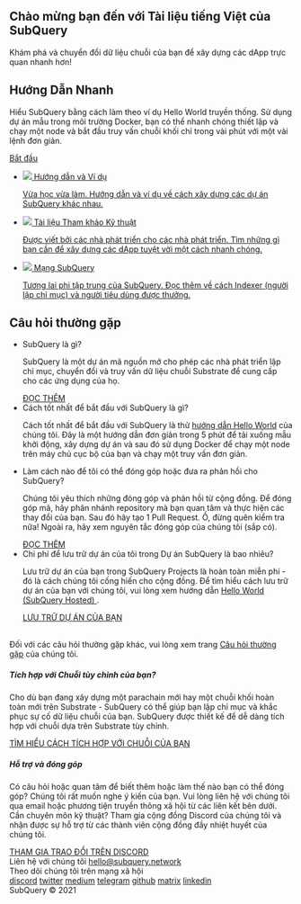 <link rel="stylesheet" href="/assets/style/welcome.css" as="style" />
<div class="top2Sections">
  <section class="welcomeWords">
    <div class="main">
      <div>
        <h2 class="welcomeTitle">Chào mừng bạn đến với <span>Tài liệu</span> tiếng Việt của SubQuery</h2>
        <p>Khám phá và chuyển đổi dữ liệu chuỗi của bạn để xây dựng các dApp trực quan nhanh hơn!</p>
      </div>
    </div>
  </section>
  <section class="startSection main">
    <div>
      <h2 class="title">Hướng Dẫn <span>Nhanh</span></h2>
      <p>Hiểu SubQuery bằng cách làm theo ví dụ Hello World truyền thống. Sử dụng dự án mẫu trong môi trường Docker, bạn có thể nhanh chóng thiết lập và chạy một node và bắt đầu truy vấn chuỗi khối chỉ trong vài phút với một vài lệnh đơn giản.
      </p>
      <a href="https://doc.subquery.network/quickstart/helloworld-localhost.html" class="button"><span>Bắt đầu</span></a>
    </div>
  </section>
</div>
<div class="main">
  <div>
    <ul class="list">
      <li>
        <a href="https://doc.subquery.network/tutorials_examples/introduction.html">
          <div>
            <img src="/assets/img/tutorialsIcon.svg" />
            <span>Hướng dẫn và Ví dụ</span>
            <p>Vừa học vừa làm. Hướng dẫn và ví dụ về cách xây dựng các dự án SubQuery khác nhau.</p>
          </div>
        </a>
      </li>
      <li>
        <a href="https://doc.subquery.network/create/introduction.html">
          <div>
            <img src="/assets/img/docsIcon.svg" />
            <span>Tài liệu Tham khảo Kỹ thuật</span>
            <p>Được viết bởi các nhà phát triển cho các nhà phát triển. Tìm những gì bạn cần để xây dựng các dApp tuyệt vời một cách nhanh chóng.</p>
          </div>
        </a>
      </li>
      <li>
        <a href="https://static.subquery.network/whitepaper.pdf" target="_blank">
          <div>
            <img src="/assets/img/networkIcon.svg" />
            <span>Mạng SubQuery</span>
            <p>Tương lai phi tập trung của SubQuery. Đọc thêm về cách Indexer (người lập chỉ mục) và người tiêu dùng được thưởng.</p>
          </div>
        </a>
      </li>
    </ul>
  </div>
</div>
<section class="faqSection main">
  <div>
    <h2 class="title">Câu hỏi thường gặp</h2>
    <ul class="faqList">
      <li>
        <div class="title">SubQuery là gì?</div>
        <div class="content">
          <p>SubQuery là một dự án mã nguồn mở cho phép các nhà phát triển lập chỉ mục, chuyển đổi và truy vấn dữ liệu chuỗi Substrate để cung cấp cho các ứng dụng của họ.</p>
          <a class="more" href="https://doc.subquery.network/faqs/faqs.html#what-is-subquery">ĐỌC THÊM</a>
        </div>
      </li>
      <li>
        <div class="title">Cách tốt nhất để bắt đầu với SubQuery là gì?</div>
        <div class="content">
          <p>Cách tốt nhất để bắt đầu với SubQuery là thử <a href="https://doc.subquery.network/quickstart/helloworld-localhost.html">hướng dẫn Hello World</a> của chúng tôi. Đây là một hướng dẫn đơn giản trong 5 phút để tải xuống mẫu khởi động, xây dựng dự án và sau đó sử dụng Docker để chạy một node trên máy chủ cục bộ của bạn và chạy một truy vấn đơn giản. </p>
        </div>
      </li>
      <li>
        <div class="title">Làm cách nào để tôi có thể đóng góp hoặc đưa ra phản hồi cho SubQuery?</div>
        <div class="content">
          <p>Chúng tôi yêu thích những đóng góp và phản hồi từ cộng đồng. Để đóng góp mã, hãy phân nhánh repository mà bạn quan tâm và thực hiện các thay đổi của bạn. Sau đó hãy tạo 1 Pull Request. Ồ, đừng quên kiểm tra nữa! Ngoài ra, hãy xem nguyên tắc đóng góp của chúng tôi (sắp có). </p>
          <a class="more" href="https://doc.subquery.network/faqs/faqs.html#what-is-the-best-way-to-get-started-with-subquery">ĐỌC THÊM</a>
        </div>
      </li>
      <li>
        <div class="title">Chi phí để lưu trữ dự án của tôi trong Dự án SubQuery là bao nhiêu?</div>
        <div class="content">
          <p>Lưu trữ dự án của bạn trong SubQuery Projects là hoàn toàn miễn phí - đó là cách chúng tôi cống hiến cho cộng đồng. Để tìm hiểu cách lưu trữ dự án của bạn với chúng tôi, vui lòng xem hướng dẫn <a href="https://doc.subquery.network/quickstart/helloworld-hosted.html"> Hello World (SubQuery Hosted) </a>.</p>
          <a class="more" href="https://doc.subquery.network/publish/publish.html">LƯU TRỮ DỰ ÁN CỦA BẠN</a>
        </div>
      </li>
    </ul><br>
    Đối với các câu hỏi thường gặp khác, vui lòng xem trang <a href="https://doc.subquery.network/faqs/faqs.html">Câu hỏi thường gặp</a> của chúng tôi.    
  </div>
</section>
<section class="main">
  <div>
    <div class="lastIntroduce lastIntroduce_1">
        <h5>Tích hợp với Chuỗi tùy chỉnh của bạn?</h5>
        <p>Cho dù bạn đang xây dựng một parachain mới hay một chuỗi khối hoàn toàn mới trên Substrate - SubQuery có thể giúp bạn lập chỉ mục và khắc phục sự cố dữ liệu chuỗi của bạn. SubQuery được thiết kế để dễ dàng tích hợp với chuỗi dựa trên Substrate tùy chỉnh.</p>
        <a class="more" href="https://doc.subquery.network/create/mapping.html#custom-substrate-chains">TÌM HIỂU CÁCH TÍCH HỢP VỚI CHUỖI CỦA BẠN</a>
    </div>
    <div class="lastIntroduce lastIntroduce_2">
        <h5>Hỗ trợ và đóng góp</h5>
        <p>Có câu hỏi hoặc quan tâm để biết thêm hoặc làm thế nào bạn có thể đóng góp? Chúng tôi rất muốn nghe ý kiến ​​của bạn. Vui lòng liên hệ với chúng tôi qua email hoặc phương tiện truyền thông xã hội từ các liên kết bên dưới. Cần chuyên môn kỹ thuật? Tham gia cộng đồng Discord của chúng tôi và nhận được sự hỗ trợ từ các thành viên cộng đồng đầy nhiệt huyết của chúng tôi. </p>
        <a class="more" href="=https://discord.com/invite/78zg8aBSMG">THAM GIA TRAO ĐỔI TRÊN DISCORD</a>
    </div>
    </div>
</section>
<section class="main connectSection">
  <div class="email">
    <span>Liên hệ với chúng tôi </span>
    <a href="mailto:hello@subquery.network">hello@subquery.network</a>
  </div>
  <div>
    <div>Theo dõi chúng tôi trên mạng xã hội</div>
    <div class="connectWay">
      <a href="https://discord.com/invite/78zg8aBSMG" target="_blank" class="connectDiscord">discord</a>
      <a href="https://twitter.com/subquerynetwork" target="_blank" class="connectTwitter">twitter</a>
      <a href="https://medium.com/@subquery" target="_blank" class="connectMedium">medium</a>
      <a href="https://t.me/subquerynetwork" target="_blank" class="connectTelegram">telegram</a>
      <a href="https://github.com/OnFinality-io/subql" target="_blank" class="connectGithub">github</a>
      <a href="https://matrix.to/#/#subquery:matrix.org" target="_blank" class="connectMatrix">matrix</a>
      <a href="https://www.linkedin.com/company/subquery" target="_blank" class="connectLinkedin">linkedin</a>
    </div>
  </div>
</section>
</div> </div>
<div class="footer">
  <div class="main"><div>SubQuery © 2021</div></div>
</div>
<script charset="utf-8" src="/assets/js/welcome.js"></script>

